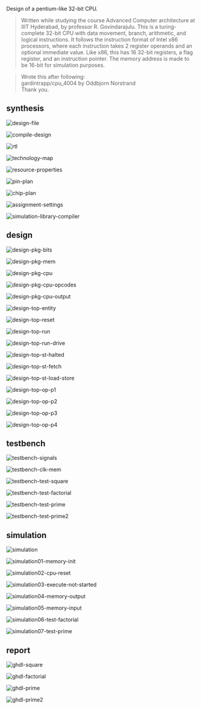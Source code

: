 Design of a pentium-like 32-bit CPU.

> Written while studying the course Advanced Computer architecture at IIIT Hyderabad,
> by professor R. Govindarajulu. This is a turing-complete 32-bit CPU with data movement,
> branch, arithmetic, and logical instructions. It follows the instruction format of
> Intel x86 processors, where each instruction takes 2 register operands and an optional
> immediate value. Like x86, this has 16 32-bit registers, a flag register, and an
> instruction pointer. The memory address is made to be 16-bit for simulation purposes.

> Wrote this after following:<br>
> gardintrapp/cpu_4004 by Oddbjorn Norstrand<br>
> Thank you.



## synthesis

![design-file](docs/design-file.png)

![compile-design](docs/compile-design.png)

![rtl](docs/rtl.png)

![technology-map](docs/technology-map.png)

![resource-properties](docs/resource-properties.png)

![pin-plan](docs/pin-plan.png)

![chip-plan](docs/chip-plan.png)

![assignment-settings](docs/assignment-settings.png)

![simulation-library-compiler](docs/simulation-library-compiler.png)



## design

![design-pkg-bits](docs/design-pkg-bits.png)

![design-pkg-mem](docs/design-pkg-mem.png)

![design-pkg-cpu](docs/design-pkg-cpu.png)

![design-pkg-cpu-opcodes](docs/design-pkg-cpu-opcodes.png)

![design-pkg-cpu-output](docs/design-pkg-cpu-output.png)

![design-top-entity](docs/design-top-entity.png)

![design-top-reset](docs/design-top-reset.png)

![design-top-run](docs/design-top-run.png)

![design-top-run-drive](docs/design-top-run-drive.png)

![design-top-st-halted](docs/design-top-st-halted.png)

![design-top-st-fetch](docs/design-top-st-fetch.png)

![design-top-st-load-store](docs/design-top-st-load-store.png)

![design-top-op-p1](docs/design-top-op-p1.png)

![design-top-op-p2](docs/design-top-op-p2.png)

![design-top-op-p3](docs/design-top-op-p3.png)

![design-top-op-p4](docs/design-top-op-p4.png)



## testbench

![testbench-signals](docs/testbench-signals.png)

![testbench-clk-mem](docs/testbench-clk-mem.png)

![testbench-test-square](docs/testbench-test-square.png)

![testbench-test-factorial](docs/testbench-test-factorial.png)

![testbench-test-prime](docs/testbench-test-prime.png)

![testbench-test-prime2](docs/testbench-test-prime2.png)



## simulation

![simulation](docs/simulation.png)

![simulation01-memory-init](docs/simulation01-memory-init.png)

![simulation02-cpu-reset](docs/simulation02-cpu-reset.png)

![simulation03-execute-not-started](docs/simulation03-execute-not-started.png)

![simulation04-memory-output](docs/simulation04-memory-output.png)

![simulation05-memory-input](docs/simulation05-memory-input.png)

![simulation06-test-factorial](docs/simulation06-test-factorial.png)

![simulation07-test-prime](docs/simulation07-test-prime.png)



## report

![ghdl-square](docs/ghdl-square.png)

![ghdl-factorial](docs/ghdl-factorial.png)

![ghdl-prime](docs/ghdl-prime.png)

![ghdl-prime2](docs/ghdl-prime2.png)
